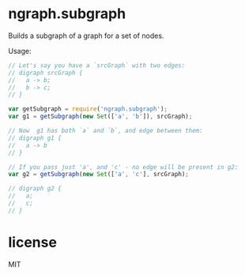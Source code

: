 # ngraph.subgraph

Builds a subgraph of a graph for a set of nodes.

Usage:

``` js
// Let's say you have a `srcGraph` with two edges:
// digraph srcGraph {
//   a -> b;
//   b -> c;
// }

var getSubgraph = require('ngraph.subgraph');
var g1 = getSubgraph(new Set(['a', 'b']), srcGraph);

// Now  g1 has both `a` and `b`, and edge between them:
// digraph g1 {
//   a -> b
// }

// If you pass just 'a', and 'c' - no edge will be present in g2:
var g2 = getSubgraph(new Set(['a', 'c'], srcGraph);

// digraph g2 {
//   a;
//   c;
// }

```

# license

MIT
